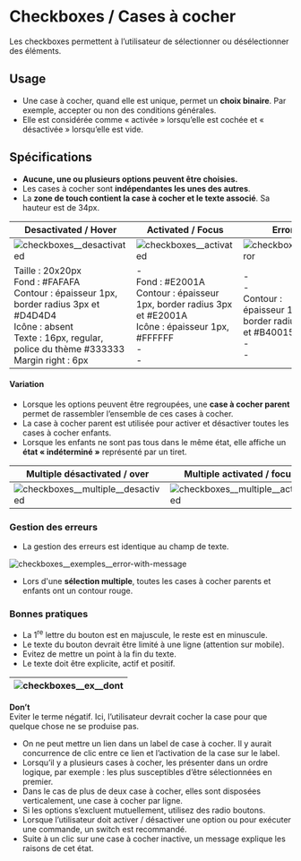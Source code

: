 # Checkboxes / Cases à cocher

Les checkboxes permettent à l’utilisateur de sélectionner ou désélectionner des éléments.

## Usage

- Une case à cocher, quand elle est unique, permet un **choix binaire**. Par exemple, accepter ou non des conditions générales.
- Elle est considérée comme « activée » lorsqu’elle est cochée et « désactivée » lorsqu’elle est vide.


## Spécifications

- **Aucune, une ou plusieurs options peuvent être choisies.**
- Les cases à cocher sont **indépendantes les unes des autres**.
- La **zone de touch contient la case à cocher et le texte associé**. Sa hauteur est de 34px.

Desactivated / Hover | Activated / Focus | Error | Disabled
------------ | ------------- | ------------- | ------------- |
![checkboxes__desactivated](components/COMPONENTS/FORM/Checkboxes/design/checkboxes__desactivated.png)|![checkboxes__activated](components/COMPONENTS/FORM/Checkboxes/design/checkboxes__activated.png)|![checkboxes__error](components/COMPONENTS/FORM/Checkboxes/design/checkboxes__error.png)|![checkboxes__desactivated__disabled](components/COMPONENTS/FORM/Checkboxes/design/checkboxes__desactivated__disabled.png)
Taille : 20x20px <br> Fond : #FAFAFA <br> Contour : épaisseur 1px, border radius 3px et #D4D4D4 <br> Icône : absent  <br> Texte : 16px, regular, police du thème #333333 <br> Margin right : 6px | -  <br> Fond : #E2001A <br> Contour : épaisseur 1px, border radius 3px et #E2001A <br> Icône : épaisseur 1px, #FFFFFF <br> - <br> - | - <br> -  <br>  Contour : épaisseur 1px, border radius 3px et #B40015 <br> - <br> -  | Opacité&nbsp;:&nbsp;40 %



#### Variation

- Lorsque les options peuvent être regroupées, une **case à cocher parent** permet de rassembler l’ensemble de ces cases à cocher.
- La case à cocher parent est utilisée pour activer et désactiver toutes les cases à cocher enfants.
- Lorsque les enfants ne sont pas tous dans le même état, elle affiche un **état «&nbsp;indéterminé&nbsp;»** représenté par un tiret.

Multiple désactivated / over | Multiple activated / focus | Multiple indeterminate
------------ | ------------- | ------------- |
![checkboxes__multiple__desactived](components/COMPONENTS/FORM/Checkboxes/design/checkboxes__multiple__desactived.png)|![checkboxes__multiple__activated](components/COMPONENTS/FORM/Checkboxes/design/checkboxes__multiple__activated.png)|![checkboxes__multiple__partial](components/COMPONENTS/FORM/Checkboxes/design/checkboxes__multiple__partial.png)


### Gestion des erreurs

- La gestion des erreurs est identique au champ de texte.

![checkboxes__exemples__error-with-message](components/COMPONENTS/FORM/Checkboxes/design/checkboxes__exemples__error-with-message.png)

- Lors d'une **sélection multiple**, toutes les cases à cocher parents et enfants ont un contour rouge.

### Bonnes pratiques

- La 1<sup>re</sup> lettre du bouton est en majuscule, le reste est en minuscule.
- Le texte du bouton devrait être limité à une ligne (attention sur mobile).
- Evitez de mettre un point à la fin du texte.
- Le texte doit être explicite, actif et positif.


 <div class="do-dont">
 <div class="dont">

![checkboxes__ex__dont](components/COMPONENTS/FORM/Checkboxes/design/checkboxes__ex__dont.png)|
------------ |
**Don’t** <br/> Eviter le terme négatif. Ici, l’utilisateur devrait cocher la case pour que quelque chose ne se produise pas.

 </div>
 </div>


- On ne peut mettre un lien dans un label de case à cocher. Il y aurait concurrence de clic entre ce lien et l’activation de la case sur le label.
- Lorsqu’il y a plusieurs cases à cocher, les présenter dans un ordre logique, par exemple&nbsp;: les plus susceptibles d’être sélectionnées en premier.
- Dans le cas de plus de deux case à cocher, elles sont disposées verticalement, une case à cocher par ligne.
- Si les options s’excluent mutuellement, utilisez des radio boutons.
- Lorsque l’utilisateur doit activer / désactiver une option ou pour exécuter une commande, un switch est recommandé.
- Suite à un clic sur une case à cocher inactive, un message explique les raisons de cet état.
